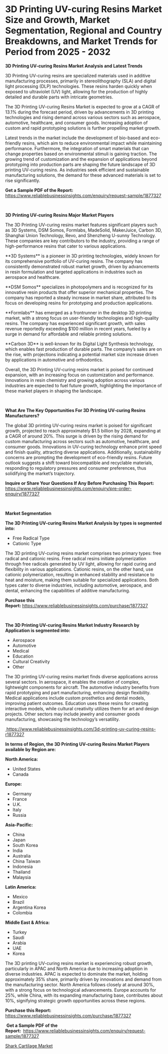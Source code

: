 <p><h1>3D Printing UV-curing Resins Market Size and Growth, Market Segmentation, Regional and Country Breakdowns, and Market Trends for Period from 2025 -  2032</h1></p><p><strong>3D Printing UV-curing Resins Market Analysis and Latest Trends</strong></p>
<p><p>3D Printing UV-curing resins are specialized materials used in additive manufacturing processes, primarily in stereolithography (SLA) and digital light processing (DLP) technologies. These resins harden quickly when exposed to ultraviolet (UV) light, allowing for the production of highly detailed and durable parts with intricate geometries. </p><p>The 3D Printing UV-curing Resins Market is expected to grow at a CAGR of 13.1% during the forecast period, driven by advancements in 3D printing technologies and rising demand across various sectors such as aerospace, automotive, healthcare, and consumer goods. Increasing adoption of custom and rapid prototyping solutions is further propelling market growth. </p><p>Latest trends in the market include the development of bio-based and eco-friendly resins, which aim to reduce environmental impact while maintaining performance. Furthermore, the integration of smart materials that can change properties based on environmental stimuli is gaining traction. The growing trend of customization and the expansion of applications beyond prototyping into production parts are shaping the future landscape of 3D printing UV-curing resins. As industries seek efficient and sustainable manufacturing solutions, the demand for these advanced materials is set to rise significantly.</p></p>
<p><strong>Get a Sample PDF of the Report:&nbsp;</strong> <a href="https://www.reliablebusinessinsights.com/enquiry/request-sample/1877327?utm_campaign=2121&utm_medium=2&utm_source=Github&utm_content=ia&utm_term=04022025&utm_id=3d-printing-uv-curing-resins">https://www.reliablebusinessinsights.com/enquiry/request-sample/1877327</a></p>
<p>&nbsp;</p>
<p><strong>3D Printing UV-curing Resins Major Market Players</strong></p>
<p><p>The 3D Printing UV-curing resins market features significant players such as 3D Systems, DSM Somos, Formlabs, MadeSolid, MakerJuice, Carbon 3D, Shanghai Union Technology, Revo, and Shenzheng U-sunny Technology. These companies are key contributors to the industry, providing a range of high-performance resins that cater to various applications.</p><p>**3D Systems** is a pioneer in 3D printing technologies, widely known for its comprehensive portfolio of UV-curing resins. The company has consistently demonstrated robust market growth, driven by advancements in resin formulation and targeted applications in industries such as aerospace and healthcare.</p><p>**DSM Somos** specializes in photopolymers and is recognized for its innovative resin products that offer superior mechanical properties. The company has reported a steady increase in market share, attributed to its focus on developing resins for prototyping and production applications.</p><p>**Formlabs** has emerged as a frontrunner in the desktop 3D printing market, with a strong focus on user-friendly technologies and high-quality resins. The company has experienced significant growth, with sales revenue reportedly exceeding $100 million in recent years, fueled by a surge in demand for affordable and reliable printing solutions.</p><p>**Carbon 3D** is well-known for its Digital Light Synthesis technology, which enables fast production of durable parts. The company’s sales are on the rise, with projections indicating a potential market size increase driven by applications in automotive and orthodontics.</p><p>Overall, the 3D Printing UV-curing resins market is poised for continued expansion, with an increasing focus on customization and performance. Innovations in resin chemistry and growing adoption across various industries are expected to fuel future growth, highlighting the importance of these market players in shaping the landscape.</p></p>
<p>&nbsp;</p>
<p><strong>What Are The Key Opportunities For 3D Printing UV-curing Resins Manufacturers?</strong></p>
<p><p>The global 3D printing UV-curing resins market is poised for significant growth, projected to reach approximately $1.5 billion by 2028, expanding at a CAGR of around 20%. This surge is driven by the rising demand for custom manufacturing across sectors such as automotive, healthcare, and consumer goods. Innovations in UV-curing technology enhance print speed and finish quality, attracting diverse applications. Additionally, sustainability concerns are prompting the development of eco-friendly resins. Future outlook suggests a shift toward biocompatible and recyclable materials, responding to regulatory pressures and consumer preferences, thus solidifying the market’s trajectory.</p></p>
<p><strong>Inquire or Share Your Questions If Any Before Purchasing This Report:</strong> <a href="https://www.reliablebusinessinsights.com/enquiry/pre-order-enquiry/1877327?utm_campaign=2121&utm_medium=2&utm_source=Github&utm_content=ia&utm_term=04022025&utm_id=3d-printing-uv-curing-resins">https://www.reliablebusinessinsights.com/enquiry/pre-order-enquiry/1877327</a></p>
<p>&nbsp;</p>
<p><strong>Market Segmentation</strong></p>
<p><strong>The 3D Printing UV-curing Resins Market Analysis by types is segmented into:</strong></p>
<p><ul><li>Free Radical Type</li><li>Cationic Type</li></ul></p>
<p><p>The 3D printing UV-curing resins market comprises two primary types: free radical and cationic resins. Free radical resins initiate polymerization through free radicals generated by UV light, allowing for rapid curing and flexibility in various applications. Cationic resins, on the other hand, use cationic polymerization, resulting in enhanced stability and resistance to heat and moisture, making them suitable for specialized applications. Both types cater to diverse industries, including automotive, aerospace, and dental, enhancing the capabilities of additive manufacturing.</p></p>
<p><strong>Purchase this Report:&nbsp;</strong><a href="https://www.reliablebusinessinsights.com/purchase/1877327?utm_campaign=2121&utm_medium=2&utm_source=Github&utm_content=ia&utm_term=04022025&utm_id=3d-printing-uv-curing-resins">https://www.reliablebusinessinsights.com/purchase/1877327</a></p>
<p>&nbsp;</p>
<p><strong>The 3D Printing UV-curing Resins Market Industry Research by Application is segmented into:</strong></p>
<p><ul><li>Aerospace</li><li>Automotive</li><li>Medical</li><li>Education</li><li>Cultural Creativity</li><li>Other</li></ul></p>
<p><p>The 3D printing UV-curing resins market finds diverse applications across several sectors. In aerospace, it enables the creation of complex, lightweight components for aircraft. The automotive industry benefits from rapid prototyping and part manufacturing, enhancing design flexibility. Medical applications include custom prosthetics and dental models, improving patient outcomes. Education uses these resins for creating interactive models, while cultural creativity utilizes them for art and design projects. Other sectors may include jewelry and consumer goods manufacturing, showcasing the technology’s versatility.</p></p>
<p><a href="https://www.reliablebusinessinsights.com/3d-printing-uv-curing-resins-r1877327?utm_campaign=2121&utm_medium=2&utm_source=Github&utm_content=ia&utm_term=04022025&utm_id=3d-printing-uv-curing-resins">&nbsp;https://www.reliablebusinessinsights.com/3d-printing-uv-curing-resins-r1877327</a></p>
<p><strong>In terms of Region, the 3D Printing UV-curing Resins Market Players available by Region are:</strong></p>
<p>
    <p> <strong> North America: </strong>
        <ul>
            <li>United States</li>
            <li>Canada</li>
        </ul>
        </p> 
    <p> <strong> Europe: </strong>
        <ul>
            <li>Germany</li>
            <li>France</li>
            <li>U.K.</li>
            <li>Italy</li>
            <li>Russia</li>
        </ul>
        </p> 
    <p> <strong> Asia-Pacific: </strong>
        <ul>
            <li>China</li>
            <li>Japan</li>
            <li>South Korea</li>
            <li>India</li>
            <li>Australia</li>
            <li>China Taiwan</li>
            <li>Indonesia</li>
            <li>Thailand</li>
            <li>Malaysia</li>
        </ul>
        </p> 
    <p> <strong> Latin America: </strong>
        <ul>
            <li>Mexico</li>
            <li>Brazil</li>
            <li>Argentina Korea</li>
            <li>Colombia</li>
        </ul>
        </p> 
    <p> <strong> Middle East & Africa: </strong>
        <ul>
            <li>Turkey</li>
            <li>Saudi</li>
            <li>Arabia</li>
            <li>UAE</li>
            <li>Korea</li>
        </ul>
    </p>
    </p>
<p><p>The 3D printing UV-curing resins market is experiencing robust growth, particularly in APAC and North America due to increasing adoption in diverse industries. APAC is expected to dominate the market, holding approximately 35% share, primarily driven by innovations and demand from the manufacturing sector. North America follows closely at around 30%, with a strong focus on technological advancements. Europe accounts for 25%, while China, with its expanding manufacturing base, contributes about 10%, signifying strategic growth opportunities across these regions.</p></p>
<p><strong>Purchase this Report: </strong><a href="https://www.reliablebusinessinsights.com/purchase/1877327?utm_campaign=2121&utm_medium=2&utm_source=Github&utm_content=ia&utm_term=04022025&utm_id=3d-printing-uv-curing-resins">https://www.reliablebusinessinsights.com/purchase/1877327</a></p>
<p>&nbsp;<strong>Get a Sample PDF of the Report:&nbsp;&nbsp;</strong><a href="https://www.reliablebusinessinsights.com/enquiry/request-sample/1877327?utm_campaign=2121&utm_medium=2&utm_source=Github&utm_content=ia&utm_term=04022025&utm_id=3d-printing-uv-curing-resins">https://www.reliablebusinessinsights.com/enquiry/request-sample/1877327</a></p>
<p><strong></strong></p>
<p><p><a href="https://github.com/AshrafKhan865/Market-Research-Report-List-1/blob/main/shark-cartilage-market.md?utm_campaign=2121&utm_medium=2&utm_source=Github&utm_content=ia&utm_term=04022025&utm_id=3d-printing-uv-curing-resins">Shark Cartilage Market</a></p></p>